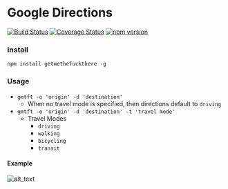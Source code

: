 # Google Directions

[![Build Status](https://travis-ci.org/jaebradley/getmethefuckthere.svg?branch=master)](https://travis-ci.org/jaebradley/getmethefuckthere)
[![Coverage Status](https://coveralls.io/repos/github/jaebradley/getmethefuckthere/badge.svg)](https://coveralls.io/github/jaebradley/getmethefuckthere)
[![npm version](https://badge.fury.io/js/getmethefuckthere.svg)](https://badge.fury.io/js/getmethefuckthere)

### Install
`npm install getmethefuckthere -g`

### Usage
* `gmtft -o 'origin' -d 'destination'`
  * When no travel mode is specified, then directions default to `driving`
* `gmtft -o 'origin' -d 'destination' -t 'travel mode'`
  * Travel Modes
    * `driving`
    * `walking`
    * `bicycling`
    * `transit`

#### Example
![alt_text](https://imgur.com/rHgUqjl.png)
